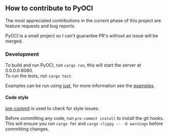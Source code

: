 ## How to contribute to PyOCI

The most appreciated contributions in the current phase of this project are
feature requests and bug reports.

PyOCI is a small project so I can't guarantee PR's without an issue will be merged.

### Development

To build and run PyOCI, run `cargo run`, this will start the server at 0.0.0.0:8080.\
To run the tests, run `cargo test`.

Examples can be run using [just](https://github.com/casey/just), for more information see the [examples](docs/examples).

#### Code style
[pre-commit](https://pre-commit.com/) is used to check for style issues.

Before committing any code, run `pre-commit install` to install the git hooks.\
This will ensure you run `cargo fmt` and `cargo clippy -- -D warnings` before committing changes.
